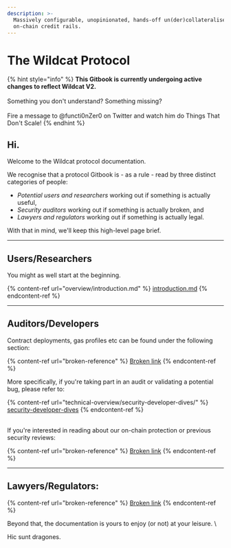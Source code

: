 ```yaml
---
description: >-
  Massively configurable, unopinionated, hands-off un(der)collateralised
  on-chain credit rails.
---
```


# The Wildcat Protocol

{% hint style="info" %}
**This Gitbook is currently undergoing active changes to reflect Wildcat V2.**\
\
Something you don't understand? Something missing?\
\
Fire a message to @functi0nZer0 on Twitter and watch him do Things That Don't Scale!
{% endhint %}

## Hi.

Welcome to the Wildcat protocol documentation.

We recognise that a protocol Gitbook is - as a rule - read by three distinct categories of people:

* _Potential users and researchers_ working out if something is actually useful,
* _Security auditors_ working out if something is actually broken, and
* _Lawyers and regulators_ working out if something is actually legal.

With that in mind, we'll keep this high-level page brief.



***

## Users/Researchers



You might as well start at the beginning.

{% content-ref url="overview/introduction.md" %}
[introduction.md](overview/introduction.md)
{% endcontent-ref %}



***

## Auditors/Developers



Contract deployments, gas profiles etc can be found under the following section:

{% content-ref url="broken-reference" %}
[Broken link](broken-reference)
{% endcontent-ref %}

More specifically, if you're taking part in an audit or validating a potential bug, please refer to:

{% content-ref url="technical-overview/security-developer-dives/" %}
[security-developer-dives](technical-overview/security-developer-dives/)
{% endcontent-ref %}

\
If you're interested in reading about our on-chain protection or previous security reviews:

{% content-ref url="broken-reference" %}
[Broken link](broken-reference)
{% endcontent-ref %}



***

## Lawyers/Regulators:

{% content-ref url="broken-reference" %}
[Broken link](broken-reference)
{% endcontent-ref %}



Beyond that, the documentation is yours to enjoy (or not) at your leisure. \


Hic sunt dragones.
